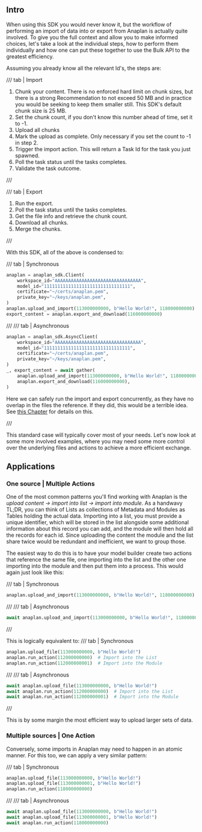 ## Intro

When using this SDK you would never know it, but the workflow of performing an import of data into or export from
Anaplan is actually quite involved. To give you the full context and allow you to make informed choices, let's take a
look at the individual steps, how to perform them individually and how one can put these together to use the Bulk API to
the greatest efficiency.

Assuming you already know all the relevant Id's, the steps are:

/// tab | Import

1. Chunk your content. There is no enforced hard limit on chunk sizes, but there is a strong Recommendation to not
   exceed 50 MB and in practice you would be seeking to keep them smaller still. This SDK's default chunk size is 25 MB.
2. Set the chunk count, if you don't know this number ahead of time, set it to -1.
3. Upload all chunks
4. Mark the upload as complete. Only necessary if you set the count to -1 in step 2.
5. Trigger the import action. This will return a Task Id for the task you just spawned.
6. Poll the task status until the tasks completes.
7. Validate the task outcome.

///

/// tab | Export

1. Run the export.
2. Poll the task status until the tasks completes.
3. Get the file info and retrieve the chunk count.
4. Download all chunks.
5. Merge the chunks.

///

With this SDK, all of the above is condensed to:

/// tab | Synchronous

```python
anaplan = anaplan_sdk.Client(
    workspace_id="AAAAAAAAAAAAAAAAAAAAAAAAAAAAAAAA",
    model_id="11111111111111111111111111111111",
    certificate="~/certs/anaplan.pem",
    private_key="~/keys/anaplan.pem",
)
anaplan.upload_and_import(113000000000, b"Hello World!", 118000000000)
export_content = anaplan.export_and_download(116000000000)
```

///
/// tab | Asynchronous

```python
anaplan = anaplan_sdk.AsyncClient(
    workspace_id="AAAAAAAAAAAAAAAAAAAAAAAAAAAAAAAA",
    model_id="11111111111111111111111111111111",
    certificate="~/certs/anaplan.pem",
    private_key="~/keys/anaplan.pem",
)
_, export_content = await gather(
    anaplan.upload_and_import(113000000000, b"Hello World!", 118000000000),
    anaplan.export_and_download(116000000000),
)
```

Here we can safely run the import and export concurrently, as they have no overlap in the files the reference. If they
did, this would be a terrible idea. See [this Chapter](bulk_vs_transactional.md/#the-bad) for details on this.

///

This standard case will typically cover most of your needs. Let's now look at some more involved examples, where you
may need some more control over the underlying files and actions to achieve a more efficient exchange.

## Applications

### One source | Multiple Actions

One of the most common patterns you'll find working with Anaplan is the *upload content -> import into list -> import
into module*. As a handwavy TL;DR, you can think of Lists as collections of Metadata and Modules as Tables holding the
actual data. Importing into a list, you must provide a unique identifier, which will be stored in the list alongside
some additional information about this record you can add, and the module will then hold all the records for each id.
Since uploading the content the module and the list share twice would be redundant and inefficient, we want to group
those.

The easiest way to do this is to have your model builder create two actions that reference the same file, one importing
into the list and the other one importing into the module and then put them into a process. This would again just look
like this:

/// tab | Synchronous

```python
anaplan.upload_and_import(113000000000, b"Hello World!", 118000000000)
```

///
/// tab | Asynchronous

```python
await anaplan.upload_and_import(113000000000, b"Hello World!", 118000000000)
```

///

This is logically equivalent to:
/// tab | Synchronous

```python
anaplan.upload_file(113000000000, b"Hello World!")
anaplan.run_action(112000000000)  # Import into the List
anaplan.run_action(112000000001)  # Import into the Module
```

///
/// tab | Asynchronous

```python
await anaplan.upload_file(113000000000, b"Hello World!")
await anaplan.run_action(112000000000)  # Import into the List
await anaplan.run_action(112000000001)  # Import into the Module
```

///

This is by some margin the most efficient way to upload larger sets of data.

### Multiple sources | One Action

Conversely, some imports in Anaplan may need to happen in an atomic manner. For this too, we can apply a very similar
pattern:

/// tab | Synchronous

```python
anaplan.upload_file(113000000000, b"Hello World!")
anaplan.upload_file(113000000001, b"Hello World!")
anaplan.run_action(118000000000)
```

///
/// tab | Asynchronous

```python
await anaplan.upload_file(113000000000, b"Hello World!")
await anaplan.upload_file(113000000001, b"Hello World!")
await anaplan.run_action(118000000000)

```
